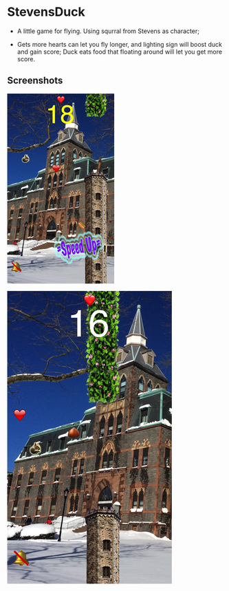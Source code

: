 # StevensDuck
* A little game for flying. Using squrral from Stevens as character;

* Gets more hearts can let you fly longer, and lighting sign will boost duck and gain score; Duck eats food that floating around will let you get more score.

## Screenshots

![alt text](https://github.com/XinZouS/iOSdemo_flappyBirdInStevens/blob/master/FlappyChicken/Simulator%20Screen%20Shot%20Mar%2026%2C%202017%2C%204.49.53%20PM.png)

![alt text](https://github.com/XinZouS/iOSdemo_flappyBirdInStevens/blob/master/FlappyChicken/Simulator%20Screen%20Shot%20Mar%2026%2C%202017%2C%204.50.25%20PM.png)

